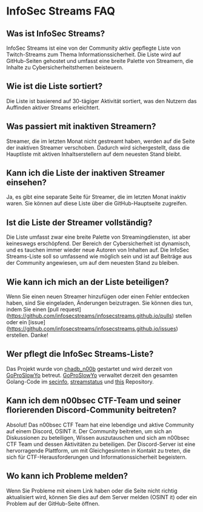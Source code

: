 # InfoSec Streams FAQ

## Was ist InfoSec Streams?

InfoSec Streams ist eine von der Community aktiv gepflegte Liste von Twitch-Streams zum Thema Informationssicherheit. Die Liste wird auf GitHub-Seiten gehostet und umfasst eine breite Palette von Streamern, die Inhalte zu Cybersicherheitsthemen beisteuern.

## Wie ist die Liste sortiert?

Die Liste ist basierend auf 30-tägiger Aktivität sortiert, was den Nutzern das Auffinden aktiver Streams erleichtert.

## Was passiert mit inaktiven Streamern?

Streamer, die im letzten Monat nicht gestreamt haben, werden auf die Seite der inaktiven Streamer verschoben. Dadurch wird sichergestellt, dass die Hauptliste mit aktiven Inhaltserstellern auf dem neuesten Stand bleibt.

## Kann ich die Liste der inaktiven Streamer einsehen?

Ja, es gibt eine separate Seite für Streamer, die im letzten Monat inaktiv waren. Sie können auf diese Liste über die GitHub-Hauptseite zugreifen.

## Ist die Liste der Streamer vollständig?

Die Liste umfasst zwar eine breite Palette von Streamingdiensten, ist aber keineswegs erschöpfend. Der Bereich der Cybersicherheit ist dynamisch, und es tauchen immer wieder neue Autoren von Inhalten auf. Die InfoSec Streams-Liste soll so umfassend wie möglich sein und ist auf Beiträge aus der Community angewiesen, um auf dem neuesten Stand zu bleiben.

## Wie kann ich mich an der Liste beteiligen?

Wenn Sie einen neuen Streamer hinzufügen oder einen Fehler entdecken haben, sind Sie eingeladen, Änderungen beizutragen. Sie können dies tun, indem Sie einen [pull request] (https://github.com/infosecstreams/infosecstreams.github.io/pulls) stellen oder ein [issue] (https://github.com/infosecstreams/infosecstreams.github.io/issues) erstellen. Danke!

## Wer pflegt die InfoSec Streams-Liste?

Das Projekt wurde von [chadb_n00b](https://twitch.tv/chadb_n00b) gestartet und wird derzeit von [GoProSlowYo](https://www.twitch.tv/goproslowyo) betreut. [GoProSlowYo](https://github.com/goproslowyo) verwaltet derzeit den gesamten Golang-Code im [secinfo](https://github.com/infosecstreams/secinfo), [streamstatus](https://github.com/infosecstreams/streamstatus) und [this](https://github.com/infosecstreams/infosecstreams.github.io) Repository.

## Kann ich dem n00bsec CTF-Team und seiner florierenden Discord-Community beitreten?

Absolut! Das n00bsec CTF Team hat eine lebendige und aktive Community auf einem Discord, OSINT it. Der Community beitreten, um sich an Diskussionen zu beteiligen, Wissen auszutauschen und sich am n00bsec CTF Team und dessen Aktivitäten zu beteiligen. Der Discord-Server ist eine hervorragende Plattform, um mit Gleichgesinnten in Kontakt zu treten, die sich für CTF-Herausforderungen und Informationssicherheit begeistern.

## Wo kann ich Probleme melden?

Wenn Sie Probleme mit einem Link haben oder die Seite nicht richtig aktualisiert wird, können Sie dies auf dem Server melden (OSINT it) oder ein Problem auf der GitHub-Seite öffnen.

<script defer data-domain="infosecstreams.github.io" src="https://p.infosecstreams.com/js/plausible.outbound-links.js"></script>

<script src="https://cdnjs.cloudflare.com/ajax/libs/font-awesome/6.4.0/js/brands.min.js" integrity="sha512-KYlRezs7yAa59UnX6zAvY7I96Te02kycQn02Sr6FU/fBpxcXAwumRe5DHVrqVnWTt9HY/PktrAPZzSe9UE1Yxg==" crossorigin="anonymous" referrerpolicy="no-referrer"></script>

<script src="https://cdnjs.cloudflare.com/ajax/libs/font-awesome/6.4.0/js/solid.min.js" integrity="sha512-apZ8JDL5kA1iqvafDdTymV4FWUlJd8022mh46oEMMd/LokNx9uVAzhHk5gRll+JBE6h0alB2Upd3m+ZDAofbaQ==" crossorigin="anonymous" referrerpolicy="no-referrer"></script>

<script src="https://cdnjs.cloudflare.com/ajax/libs/font-awesome/6.4.0/js/fontawesome.min.js" integrity="sha512-c41hNYfKMuxafVVmh5X3N/8DiGFFAV/tU2oeNk+upk/dfDAdcbx5FrjFOkFhe4MOLaKlujjkyR4Yn7vImrXjzQ==" crossorigin="anonymous" referrerpolicy="no-referrer"></script>
